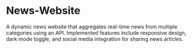 # News-Website
A dynamic news website that aggregates real-time news from multiple categories using an API. Implemented features include responsive design, dark mode toggle, and social media integration for sharing news articles.
